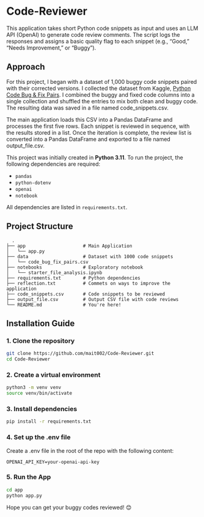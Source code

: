 # Code-Reviewer

This application takes short Python code snippets as input and uses an LLM API (OpenAI) to generate code review comments. The script logs the responses and assigns a basic quality flag to each snippet (e.g., “Good,” “Needs Improvement,” or “Buggy”).

## Approach
For this project, I began with a dataset of 1,000 buggy code snippets paired with their corrected versions. I collected the dataset from Kaggle, [Python Code Bug & Fix Pairs](https://www.kaggle.com/datasets/shamimhasan8/python-code-bug-and-fix-pairs). I combined the buggy and fixed code columns into a single collection and shuffled the entries to mix both clean and buggy code. The resulting data was saved in a file named code_snippets.csv.

The main application loads this CSV into a Pandas DataFrame and processes the first five rows. Each snippet is reviewed in sequence, with the results stored in a list. Once the iteration is complete, the review list is converted into a Pandas DataFrame and exported to a file named output_file.csv.

This project was initially created in **Python 3.11**. To run the project, the following dependencies are required:
- `pandas`
- `python-dotenv`
- `openai`
- `notebook`

All dependencies are listed in `requirements.txt`.

## Project Structure 

```
  .
├── app                     # Main Application
│   └── app.py
├── data                    # Dataset with 1000 code snippets
│   └── code_bug_fix_pairs.csv
├── notebooks               # Exploratory notebook
│   └── starter_file_analysis.ipynb
├── requirements.txt        # Python dependencies
├── reflection.txt          # Commets on ways to improve the application
├── code_snippets.csv       # Code snippets to be reviewed
├── output_file.csv         # Output CSV file with code reviews
└── README.md               # You're here!

```


## Installation Guide
### 1. Clone the repository

```bash
git clone https://github.com/mait002/Code-Reviewer.git
cd Code-Reviewer
```

### 2. Create a virtual environment
```bash
python3 -m venv venv
source venv/bin/activate
```

### 3. Install dependencies
```bash 
pip install -r requirements.txt
```

### 4. Set up the .env file
Create a .env file in the root of the repo with the following content:
```env
OPENAI_API_KEY=your-openai-api-key
```

### 5. Run the App
```bash
cd app
python app.py
```

Hope you can get your buggy codes reviewed! 😊


